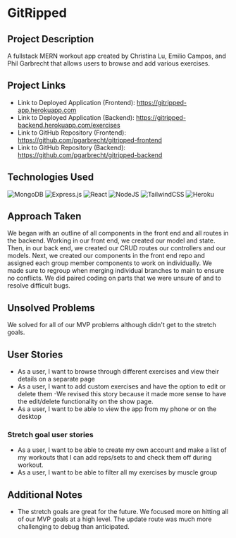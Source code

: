 # GitRipped
## Project Description
A fullstack MERN workout app created by Christina Lu, Emilio Campos, and Phil Garbrecht that allows users to browse and add various exercises.

## Project Links
* Link to Deployed Application (Frontend): https://gitripped-app.herokuapp.com
* Link to Deployed Application (Backend): https://gitripped-backend.herokuapp.com/exercises
* Link to GitHub Repository (Frontend): https://github.com/pgarbrecht/gitripped-frontend
* Link to GitHub Repository (Backend): https://github.com/pgarbrecht/gitripped-backend

## Technologies Used
![MongoDB](https://img.shields.io/badge/MongoDB-%234ea94b.svg?style=for-the-badge&logo=mongodb&logoColor=white) ![Express.js](https://img.shields.io/badge/express.js-%23404d59.svg?style=for-the-badge&logo=express&logoColor=%2361DAFB) ![React](https://img.shields.io/badge/react-%2320232a.svg?style=for-the-badge&logo=react&logoColor=%2361DAFB) ![NodeJS](https://img.shields.io/badge/node.js-6DA55F?style=for-the-badge&logo=node.js&logoColor=white) ![TailwindCSS](https://img.shields.io/badge/tailwindcss-%2338B2AC.svg?style=for-the-badge&logo=tailwind-css&logoColor=white) ![Heroku](https://img.shields.io/badge/heroku-%23430098.svg?style=for-the-badge&logo=heroku&logoColor=white)

## Approach Taken
We began with an outline of all components in the front end and all routes in the backend. Working in our front end, we created our model and state. Then, in our back end, we created our CRUD routes our controllers and our models. Next, we created our components in the front end repo and assigned each group member components to work on individually. We made sure to regroup when merging individual branches to main to ensure no conflicts. We did paired coding on parts that we were unsure of and to resolve difficult bugs.

## Unsolved Problems
We solved for all of our MVP problems although didn't get to the stretch goals.

## User Stories
* As a user, I want to browse through different exercises and view their details on a separate page
* As a user, I want to add custom exercises and have the option to edit or delete them
    -We revised this story because it made more sense to have the edit/delete functionality on the show page.
* As a user, I want to be able to view the app from my phone or on the desktop

### Stretch goal user stories
* As a user, I want to be able to create my own account and make a list of my workouts that I can add reps/sets to and check them off during workout.
* As a user, I want to be able to filter all my exercises by muscle group

## Additional Notes
* The stretch goals are great for the future. We focused more on hitting all of our MVP goals at a high level. The update route was much more challenging to debug than anticipated.